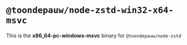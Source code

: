 # `@toondepauw/node-zstd-win32-x64-msvc`

This is the **x86_64-pc-windows-msvc** binary for `@toondepauw/node-zstd`
